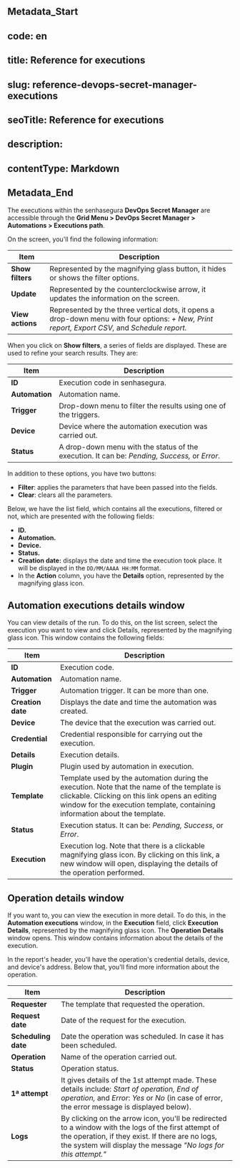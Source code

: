 ## Metadata_Start 
## code: en
## title: Reference for executions 
## slug: reference-devops-secret-manager-executions 
## seoTitle: Reference for executions 
## description:  
## contentType: Markdown 
## Metadata_End
The executions within the senhasegura **DevOps Secret Manager** are accessible through the **Grid Menu > DevOps Secret Manager > Automations > Executions path**.

On the screen, you'll find the following information:

| Item                   | Description                                                                                                                                       |
| ---------------------- | ------------------------------------------------------------------------------------------------------------------------------------------------- |
| **Show filters** | Represented by the magnifying glass button, it hides or shows the filter options.                                                                 |
| **Update**       | Represented by the counterclockwise arrow, it updates the information on the screen.                                                              |
| **View actions** | Represented by the three vertical dots, it opens a drop-down menu with four options: *+ New, Print report, Export CSV,* and *Schedule report.* |

When you click on **Show filters**, a series of fields are displayed. These are used to refine your search results. They are:

| Item                 | Description                                                                                    |
| -------------------- | ---------------------------------------------------------------------------------------------- |
| **ID**         | Execution code in senhasegura.                                                                 |
| **Automation** | Automation name.                                                                               |
| **Trigger**    | Drop-down menu to filter the results using one of the triggers.                                |
| **Device**     | Device where the automation execution was carried out.                                         |
| **Status**     | A drop-down menu with the status of the execution. It can be: *Pending, Success,* or *Error*. |

In addition to these options, you have two buttons:

* **Filter**: applies the parameters that have been passed into the fields.
* **Clear**: clears all the parameters.

Below, we have the list field, which contains all the executions, filtered or not, which are presented with the following fields:

* **ID.**
* **Automation.**
* **Device.**
* **Status.**
* **Creation date:** displays the date and time the execution took place. It will be displayed in the `DD/MM/AAAA HH:MM` format.
* In the **Action** column, you have the **Details** option, represented by the magnifying glass icon.

## Automation executions details window

You can view details of the run. To do this, on the list screen, select the execution you want to view and click Details, represented by the magnifying glass icon. This window contains the following fields:

| Item                    | Description                                                                                                                                                                                                                 |
| ----------------------- | --------------------------------------------------------------------------------------------------------------------------------------------------------------------------------------------------------------------------- |
| **ID**            | Execution code.                                                                                                                                                                                                             |
| **Automation**    | Automation name.                                                                                                                                                                                                            |
| **Trigger**       | Automation trigger. It can be more than one.                                                                                                                                                                                |
| **Creation date** | Displays the date and time the automation was created.                                                                                                                                                                      |
| **Device**        | The device that the execution was carried out.                                                                                                                                                                              |
| **Credential**    | Credential responsible for carrying out the execution.                                                                                                                                                                      |
| **Details**       | Execution details.                                                                                                                                                                                                          |
| **Plugin**        | Plugin used by automation in execution.                                                                                                                                                                                     |
| **Template**      | Template used by the automation during the execution. Note that the name of the template is clickable. Clicking on this link opens an editing window for the execution template, containing information about the template. |
| **Status**        | Execution status. It can be: *Pending, Success*, or *Error*.                                                                                                                                                              |
| **Execution**     | Execution log. Note that there is a clickable magnifying glass icon. By clicking on this link, a new window will open, displaying the details of the operation performed.                                                   |

## Operation details window

If you want to, you can view the execution in more detail. To do this, in the **Automation executions** window, in the **Execution** field, click **Execution Details**, represented by the magnifying glass icon. The **Operation Details** window opens. This window contains information about the details of the execution.

In the report's header, you'll have the operation's credential details, device, and device's address. Below that, you'll find more information about the operation.

| Item                      | Description                                                                                                                                                                                                                  |
| ------------------------- | ---------------------------------------------------------------------------------------------------------------------------------------------------------------------------------------------------------------------------- |
| **Requester**       | The template that requested the operation.                                                                                                                                                                                   |
| **Request date**    | Date of the request for the execution.                                                                                                                                                                                       |
| **Scheduling date** | Date the operation was scheduled. In case it has been scheduled.                                                                                                                                                             |
| **Operation**       | Name of the operation carried out.                                                                                                                                                                                           |
| **Status**          | Operation status.                                                                                                                                                                                                            |
| **1ª attempt**     | It gives details of the 1st attempt made. These details include: *Start of operation, End of operation,* and *Error*: *Yes* or *No* (in case of error, the error message is displayed below).                         |
| **Logs**            | By clicking on the arrow icon, you'll be redirected to a window with the logs of the first attempt of the operation, if they exist. If there are no logs, the system will display the message *"No logs for this attempt."* |
